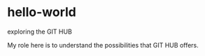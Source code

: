 # hello-world
exploring the GIT HUB

My role here is to understand the possibilities that GIT HUB offers. 
